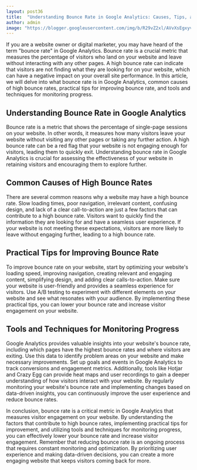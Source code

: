 ```yaml
---
layout: post36
title:  "Understanding Bounce Rate in Google Analytics: Causes, Tips, and Tools"
author: admin
image: "https://blogger.googleusercontent.com/img/b/R29vZ2xl/AVvXsEgxyv2UgUBv7UFApOqHRA692qXO2DH5Sl4B0aZ7hv7xjSAQoiDA7dAVFeSdu8TkoI274Zwj23hQMBcA1E0707PFDW8j2F7LXt3IKCSQ-_AOtKaHf-EgGmoHnua7dJ4KqvaOzTG_UgBEBoxxkOo9Qa5HevKEqflNkSa1_Uwtb4o2bZfcU03wamK_YGjUTmz1/s1600/20240512_235713.png"
---
```


<p>If you are a website owner or digital marketer, you may have heard of the term &quot;bounce rate&quot; in Google Analytics. Bounce rate is a crucial metric that measures the percentage of visitors who land on your website and leave without interacting with any other pages. A high bounce rate can indicate that visitors are not finding what they are looking for on your website, which can have a negative impact on your overall site performance. In this article, we will delve into what bounce rate is in Google Analytics, common causes of high bounce rates, practical tips for improving bounce rate, and tools and techniques for monitoring progress.</p>
<h2>Understanding Bounce Rate in Google Analytics</h2>
<p>Bounce rate is a metric that shows the percentage of single-page sessions on your website. In other words, it measures how many visitors leave your website without visiting any other pages or taking any further action. A high bounce rate can be a red flag that your website is not engaging enough for visitors, leading them to quickly exit. Understanding bounce rate in Google Analytics is crucial for assessing the effectiveness of your website in retaining visitors and encouraging them to explore further.</p>
<h2>Common Causes of High Bounce Rates</h2>
<p>There are several common reasons why a website may have a high bounce rate. Slow loading times, poor navigation, irrelevant content, confusing design, and lack of a clear call-to-action are just a few factors that can contribute to a high bounce rate. Visitors want to quickly find the information they are looking for and have a seamless user experience. If your website is not meeting these expectations, visitors are more likely to leave without engaging further, leading to a high bounce rate.</p>
<h2>Practical Tips for Improving Bounce Rate</h2>
<p>To improve bounce rate on your website, start by optimizing your website's loading speed, improving navigation, creating relevant and engaging content, simplifying design, and adding clear calls-to-action. Make sure your website is user-friendly and provides a seamless experience for visitors. Use A/B testing to experiment with different elements on your website and see what resonates with your audience. By implementing these practical tips, you can lower your bounce rate and increase visitor engagement on your website.</p>
<h2>Tools and Techniques for Monitoring Progress</h2>
<p>Google Analytics provides valuable insights into your website's bounce rate, including which pages have the highest bounce rates and where visitors are exiting. Use this data to identify problem areas on your website and make necessary improvements. Set up goals and events in Google Analytics to track conversions and engagement metrics. Additionally, tools like Hotjar and Crazy Egg can provide heat maps and user recordings to gain a deeper understanding of how visitors interact with your website. By regularly monitoring your website's bounce rate and implementing changes based on data-driven insights, you can continuously improve the user experience and reduce bounce rates.</p>
<p>In conclusion, bounce rate is a critical metric in Google Analytics that measures visitor engagement on your website. By understanding the factors that contribute to high bounce rates, implementing practical tips for improvement, and utilizing tools and techniques for monitoring progress, you can effectively lower your bounce rate and increase visitor engagement. Remember that reducing bounce rate is an ongoing process that requires constant monitoring and optimization. By prioritizing user experience and making data-driven decisions, you can create a more engaging website that keeps visitors coming back for more.</p>


